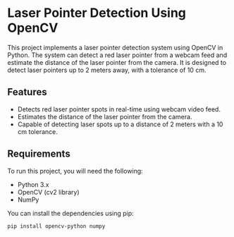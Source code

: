 # Laser Pointer Detection Using OpenCV

This project implements a laser pointer detection system using OpenCV in Python. The system can detect a red laser pointer from a webcam feed and estimate the distance of the laser pointer from the camera. It is designed to detect laser pointers up to 2 meters away, with a tolerance of 10 cm.

## Features
- Detects red laser pointer spots in real-time using webcam video feed.
- Estimates the distance of the laser pointer from the camera.
- Capable of detecting laser spots up to a distance of 2 meters with a 10 cm tolerance.

## Requirements
To run this project, you will need the following:
- Python 3.x
- OpenCV (cv2 library)
- NumPy

You can install the dependencies using pip:
```bash
pip install opencv-python numpy
```



